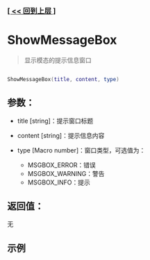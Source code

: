 ### [[ << 回到上层 ]](index.md)

# ShowMessageBox

> 显示模态的提示信息窗口

```lua

ShowMessageBox(title, content, type)

```

## 参数：

+ title [string]：提示窗口标题
+ content [string]：提示信息内容
+ type [Macro number]：窗口类型，可选值为：

    + MSGBOX_ERROR：错误
    + MSGBOX_WARNING：警告
    + MSGBOX_INFO：提示

## 返回值：

无

## 示例

```lua

```